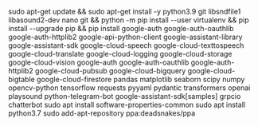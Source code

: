 sudo apt-get update && sudo apt-get install -y python3.9 git libsndfile1 libasound2-dev nano git && python -m pip install --user virtualenv && pip install --upgrade pip && pip install google-auth google-auth-oauthlib google-auth-httplib2 google-api-python-client google-assistant-library google-assistant-sdk google-cloud-speech google-cloud-texttospeech google-cloud-translate google-cloud-logging google-cloud-storage google-cloud-vision google-auth google-auth-oauthlib google-auth-httplib2 google-cloud-pubsub google-cloud-bigquery google-cloud-bigtable google-cloud-firestore pandas matplotlib seaborn scipy numpy opencv-python tensorflow requests pyyaml pydantic transformers openai playsound python-telegram-bot google-assistant-sdk[samples] grpcio chatterbot
sudo apt install software-properties-common
sudo apt install python3.7
sudo add-apt-repository ppa:deadsnakes/ppa
